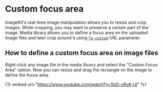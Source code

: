 # Custom focus area

ImageKit's real-time image manipulation allows you to resize and crop images. While cropping, you may want to preserve a certain part of the image. Media library allows you to define a focus area on the uploaded image files and later crop around it using [`fo-custom`](../../features/image-transformations/resize-crop-and-other-transformations.md#example-focus-using-custom-coordinates) URL parameter.

## How to define a custom focus area on image files

Right-click any image file in the media library and select the "Custom Focus Area" option. Now you can resize and drag the rectangle on the image to define the focus area.

{% embed url="https://www.youtube.com/watch?v=5bD-vRyK-UI" %}



